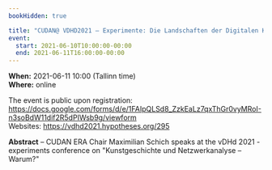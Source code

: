 ```yaml
---
bookHidden: true

title: "CUDAN@ VDHD2021 – Experimente: Die Landschaften der Digitalen Kunstgeschichte kartieren"
event:
  start: 2021-06-10T10:00:00-00:00
  end: 2021-06-11T16:00:00-00:00
---
```


**When:** 2021-06-11 10:00 (Tallinn time)  
**Where:** online  

The event is public upon registration: https://docs.google.com/forms/d/e/1FAIpQLSd8_ZzkEaLz7qxThGr0vyMRoI-n3soBdW11dif2R5dPIWsb9g/viewform  
Websites: https://vdhd2021.hypotheses.org/295  

<!--more-->
**Abstract** – CUDAN ERA Chair Maximilian Schich speaks at the vDHd 2021 - experiments conference on "Kunstgeschichte und Netzwerkanalyse – Warum?"

